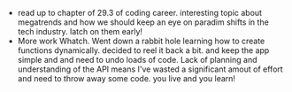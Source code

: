 - read up to chapter of 29.3 of coding career. interesting topic about megatrends and how we should keep an eye on paradim shifts in the tech industry. latch on them early!
- More work Whatch. Went down a rabbit hole learning how to create functions dynamically. decided to reel it back a bit. and keep the app simple and and need to undo loads of code. Lack of planning and understanding of the API means I've wasted a significant amout of effort and need to throw away some code. you live and you learn!
